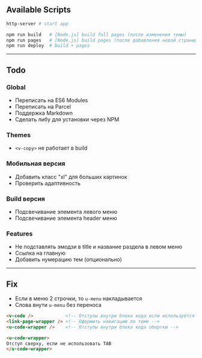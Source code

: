 
## Available Scripts
```bash
http-server # start app
```

```bash
npm run build   # [Node.js] build full pages (после изменения темы)
npm run pages   # [Node.js] build pages (после добавления новой страницы)
npm run deploy  # build + pages
```

---

## Todo

### Global
- Переписать на ES6 Modules
- Переписать на Parcel
- Поддержка Markdown
- Сделать либу для установки через NPM

### Themes
- `<v-copy>` не работает в build

### Мобильная версия
- Добавить класс "xl" для больших картинок
- Проверить адаптивность

### Build версия
- Подсвечивание элемента левого меню
- Подсвечивание элемента header меню

### Features
- Не подставлять эмодзи в title и название раздела в левом меню
- Ссылка на главную
- Добавить нумерацию тем (опционально)

---

## Fix
- Если в меню 2 строчки, то `u-menu` накладывается
- Слова внути `u-menu` без переноса

```html
<v-code />            <!-- Отступы внутри блока кода если используется `<em>` или другие теги в начале -->
<link-page-wrapper /> <!-- Оформить навигацию по теме -->
<u-code-wrapper />    <!-- Отступы внутри блока кода обертки -->
```

```html
<u-code-wrapper>
Отступ сверху, если не использовать TAB
</u-code-wrapper>
```
